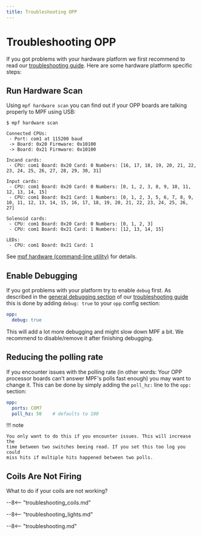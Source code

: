 ```yaml
---
title: Troubleshooting OPP
---
```


# Troubleshooting OPP


If you got problems with your hardware platform we first recommend to
read our
[troubleshooting guide](../../troubleshooting/index.md). Here are some hardware platform specific steps:

## Run Hardware Scan

Using `mpf hardware scan` you can find out if your OPP boards are
talking properly to MPF using USB:

``` console
$ mpf hardware scan

Connected CPUs:
 - Port: com1 at 115200 baud
 -> Board: 0x20 Firmware: 0x10100
 -> Board: 0x21 Firmware: 0x10100

Incand cards:
 - CPU: com1 Board: 0x20 Card: 0 Numbers: [16, 17, 18, 19, 20, 21, 22, 23, 24, 25, 26, 27, 28, 29, 30, 31]

Input cards:
 - CPU: com1 Board: 0x20 Card: 0 Numbers: [0, 1, 2, 3, 8, 9, 10, 11, 12, 13, 14, 15]
 - CPU: com1 Board: 0x21 Card: 1 Numbers: [0, 1, 2, 3, 5, 6, 7, 8, 9, 10, 11, 12, 13, 14, 15, 16, 17, 18, 19, 20, 21, 22, 23, 24, 25, 26, 27]

Solenoid cards:
 - CPU: com1 Board: 0x20 Card: 0 Numbers: [0, 1, 2, 3]
 - CPU: com1 Board: 0x21 Card: 1 Numbers: [12, 13, 14, 15]

LEDs:
 - CPU: com1 Board: 0x21 Card: 1
```

See [mpf hardware (command-line utility)](../../running/commands/hardware.md) for
details.

## Enable Debugging

If you got problems with your platform try to enable `debug` first. As
described in the
[general debugging section](../../troubleshooting/general_debugging.md) of our
[troubleshooting guide](../../troubleshooting/index.md) this is done by adding `debug: true` to your `opp` config
section:

``` yaml
opp:
  debug: true
```

This will add a lot more debugging and might slow down MPF a bit. We
recommend to disable/remove it after finishing debugging.

## Reducing the polling rate

If you encounter issues with the polling rate (in other words: Your OPP
processor boards can't answer MPF's polls fast enough) you may want to
change it. This can be done by simply adding the `poll_hz:` line to the
`opp:` section:

``` yaml
opp:
  ports: COM7
  poll_hz: 50    # defaults to 100
```

!!! note

    You only want to do this if you encounter issues. This will increase the
    time between two switches beeing read. If you set this too log you could
    miss hits if multiple hits happened between two polls.

## Coils Are Not Firing

What to do if your coils are not working?

--8<-- "troubleshooting_coils.md"

--8<-- "troubleshooting_lights.md"

--8<-- "troubleshooting.md"
